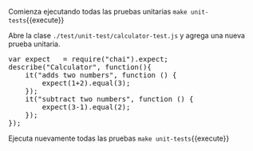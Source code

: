Comienza ejecutando todas las pruebas unitarias `make unit-tests`{{execute}}

Abre la clase `./test/unit-test/calculator-test.js` y agrega una nueva prueba unitaria.

<pre class="file" data-filename="./test/unit-test/calculator-test.js" data-target="replace">
var expect   = require("chai").expect;
describe("Calculator", function(){
    it("adds two numbers", function () {
        expect(1+2).equal(3);
    }); 
    it("subtract two numbers", function () {
        expect(3-1).equal(2);
    }); 
});
</pre>

Ejecuta nuevamente todas las pruebas `make unit-tests`{{execute}}